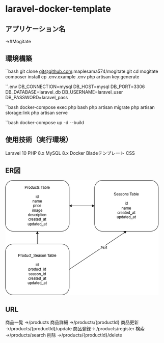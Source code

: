# laravel-docker-template

## アプリケーション名
→#Mogitate

## 環境構築
``bash
git clone git@github.com:maplesama574/mogitate.git
cd mogitate
composer install
cp .env.example .env
php artisan key:generate

``.env
DB_CONNECTION=mysql
DB_HOST=mysql
DB_PORT=3306
DB_DATABASE=laravel_db
DB_USERNAME=laravel_user
DB_PASSWORD=laravel_pass

``bash
docker-compose exec php bash
php artisan migrate
php artisan storage:link
php artisan serve

``bash
docker-compose up -d --build

## 使用技術（実行環境）
Laravel 10
PHP 8.x
MySQL 8.x
Docker 
Bladeテンプレート
CSS

## ER図
![ER図](docs/mogitate.drawio.png)


## URL
商品一覧 →/products 
商品詳細 →/products/{productId} 
商品更新 →/products/{productId}/update 
商品登録→ /products/register 
検索 →/products/search 
削除 →/products/{productId}/delete 